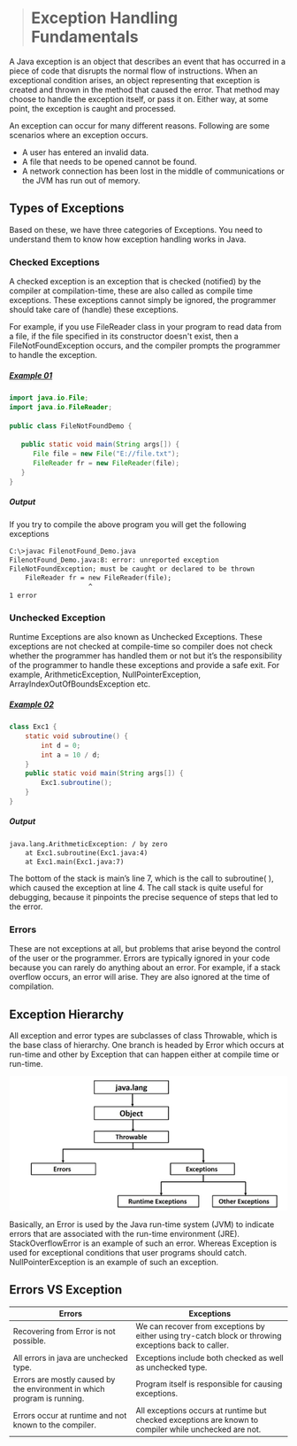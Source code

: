 ># Exception Handling Fundamentals

A Java exception is an object that describes an event that has occurred in a piece of code that disrupts the normal flow of instructions. When an exceptional condition arises, an object representing that exception is created and thrown in the method that caused the error. That method may choose to handle the exception itself, or pass it on. Either way, at some point, the exception is caught and processed.

An exception can occur for many different reasons. Following are some scenarios where an exception occurs.
* A user has entered an invalid data.
* A file that needs to be opened cannot be found.
* A network connection has been lost in the middle of communications or the JVM has run out of memory.

## Types of Exceptions

Based on these, we have three categories of Exceptions. You need to understand them to know how exception handling works in Java.

### Checked Exceptions

A checked exception is an exception that is checked (notified) by the compiler at compilation-time, these are also called as compile time exceptions. These exceptions cannot simply be ignored, the programmer should take care of (handle) these exceptions.

For example, if you use FileReader class in your program to read data from a file, if the file specified in its constructor doesn't exist, then a FileNotFoundException occurs, and the compiler prompts the programmer to handle the exception.

##### [Example 01](../20-Examples/13-Exception-Handling/01-Exception-Handling-Fundamentals/Example-01/)

```java
import java.io.File;
import java.io.FileReader;

public class FileNotFoundDemo {

   public static void main(String args[]) {		
      File file = new File("E://file.txt");
      FileReader fr = new FileReader(file); 
   }
}
```

##### Output
If you try to compile the above program you will get the following exceptions


    C:\>javac FilenotFound_Demo.java
    FilenotFound_Demo.java:8: error: unreported exception FileNotFoundException; must be caught or declared to be thrown
        FileReader fr = new FileReader(file);
                        ^
    1 error


### Unchecked Exception

Runtime Exceptions are also known as Unchecked Exceptions. These exceptions are not checked at compile-time so compiler does not check whether the programmer has handled them or not but it’s the responsibility of the programmer to handle these exceptions and provide a safe exit. For example, ArithmeticException, NullPointerException, ArrayIndexOutOfBoundsException etc.

##### [Example 02](../20-Examples/13-Exception-Handling/01-Exception-Handling-Fundamentals/Example-02/)

```java
class Exc1 {
    static void subroutine() {
        int d = 0;
        int a = 10 / d;
    }
    public static void main(String args[]) {
        Exc1.subroutine();
    }
}
```

##### Output

    java.lang.ArithmeticException: / by zero
        at Exc1.subroutine(Exc1.java:4)
        at Exc1.main(Exc1.java:7)


The bottom of the stack is main’s line 7, which is the call to subroutine( ), which caused the exception at line 4. The call stack is quite useful for debugging, because it pinpoints the precise sequence of steps that led to the error.


### Errors
These are not exceptions at all, but problems that arise beyond the control of the user or the programmer. Errors are typically ignored in your code because you can rarely do anything about an error. For example, if a stack overflow occurs, an error will arise. They are also ignored at the time of compilation.

## Exception Hierarchy
All exception and error types are subclasses of class Throwable, which is the base class of hierarchy. One branch is headed by Error which occurs at run-time and other by Exception that can happen either at compile time or run-time.

![Exception Hierarchy](images/hierarchy.PNG)

Basically, an Error is used by the Java run-time system (JVM) to indicate errors that are associated with the run-time environment (JRE). StackOverflowError is an example of such an error. Whereas Exception is used for exceptional conditions that user programs should catch. NullPointerException is an example of such an exception.

## Errors VS Exception

|Errors|Exceptions|
|------|----------|
|Recovering from Error is not possible.|We can recover from exceptions by either using try-catch block or throwing exceptions back to caller.|
|All errors in java are unchecked type.|Exceptions include both checked as well as unchecked type.|
|Errors are mostly caused by the environment in which program is running.|Program itself is responsible for causing exceptions.|
|Errors occur at runtime and not known to the compiler.|All exceptions occurs at runtime but checked exceptions are known to compiler while unchecked are not.|


